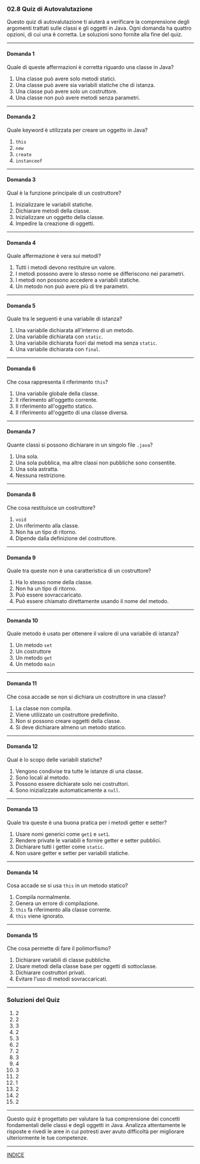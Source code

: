 ### **02.8 Quiz di Autovalutazione**

Questo quiz di autovalutazione ti aiuterà a verificare la comprensione degli argomenti trattati sulle classi e gli oggetti in Java. Ogni domanda ha quattro opzioni, di cui una è corretta. Le soluzioni sono fornite alla fine del quiz.

---

#### **Domanda 1**
Quale di queste affermazioni è corretta riguardo una classe in Java?
1. Una classe può avere solo metodi statici.
2. Una classe può avere sia variabili statiche che di istanza.  
3. Una classe può avere solo un costruttore.
4. Una classe non può avere metodi senza parametri.  

---

#### **Domanda 2**
Quale keyword è utilizzata per creare un oggetto in Java?
1. `this`
2. `new`
3. `create`
4. `instanceof`

---

#### **Domanda 3**
Qual è la funzione principale di un costruttore?
1. Inizializzare le variabili statiche.
2. Dichiarare metodi della classe.
3. Inizializzare un oggetto della classe.
4. Impedire la creazione di oggetti.

---

#### **Domanda 4**
Quale affermazione è vera sui metodi?
1. Tutti i metodi devono restituire un valore.
2. I metodi possono avere lo stesso nome se differiscono nei parametri.
3. I metodi non possono accedere a variabili statiche.
4. Un metodo non può avere più di tre parametri.

---

#### **Domanda 5**
Quale tra le seguenti è una variabile di istanza?
1. Una variabile dichiarata all'interno di un metodo.
2. Una variabile dichiarata con `static`.
3. Una variabile dichiarata fuori dai metodi ma senza `static`.
4. Una variabile dichiarata con `final`.

---

#### **Domanda 6**
Che cosa rappresenta il riferimento `this`?
1. Una variabile globale della classe.
2. Il riferimento all'oggetto corrente.
3. Il riferimento all'oggetto statico.
4. Il riferimento all'oggetto di una classe diversa.

---

#### **Domanda 7**
Quante classi si possono dichiarare in un singolo file `.java`?
1. Una sola.
2. Una sola pubblica, ma altre classi non pubbliche sono consentite.
3. Una sola astratta.
4. Nessuna restrizione.

---

#### **Domanda 8**
Che cosa restituisce un costruttore?
1. `void`
2. Un riferimento alla classe.
3. Non ha un tipo di ritorno.
4. Dipende dalla definizione del costruttore.

---

#### **Domanda 9**
Quale tra queste non è una caratteristica di un costruttore?
1. Ha lo stesso nome della classe.
2. Non ha un tipo di ritorno.
3. Può essere sovraccaricato.
4. Può essere chiamato direttamente usando il nome del metodo.

---

#### **Domanda 10**
Quale metodo è usato per ottenere il valore di una variabile di istanza?
1. Un metodo `set`
2. Un costruttore
3. Un metodo `get`
4. Un metodo `main`

---

#### **Domanda 11**
Che cosa accade se non si dichiara un costruttore in una classe?
1. La classe non compila.
2. Viene utilizzato un costruttore predefinito.
3. Non si possono creare oggetti della classe.
4. Si deve dichiarare almeno un metodo statico.

---

#### **Domanda 12**
Qual è lo scopo delle variabili statiche?
1. Vengono condivise tra tutte le istanze di una classe.
2. Sono locali al metodo.
3. Possono essere dichiarate solo nei costruttori.
4. Sono inizializzate automaticamente a `null`.

---

#### **Domanda 13**
Quale tra queste è una buona pratica per i metodi getter e setter?
1. Usare nomi generici come `get1` e `set1`.
2. Rendere private le variabili e fornire getter e setter pubblici.
3. Dichiarare tutti i getter come `static`.
4. Non usare getter e setter per variabili statiche.

---

#### **Domanda 14**
Cosa accade se si usa `this` in un metodo statico?
1. Compila normalmente.
2. Genera un errore di compilazione.
3. `this` fa riferimento alla classe corrente.
4. `this` viene ignorato.

---

#### **Domanda 15**
Che cosa permette di fare il polimorfismo?
1. Dichiarare variabili di classe pubbliche.
2. Usare metodi della classe base per oggetti di sottoclasse.
3. Dichiarare costruttori privati.
4. Evitare l'uso di metodi sovraccaricati.

---

### **Soluzioni del Quiz**

1. 2  
2. 2  
3. 3  
4. 2  
5. 3  
6. 2  
7. 2  
8. 3  
9. 4  
10. 3  
11. 2  
12. 1  
13. 2  
14. 2  
15. 2

---

Questo quiz è progettato per valutare la tua comprensione dei concetti fondamentali delle classi e degli oggetti in Java. Analizza attentamente le risposte e rivedi le aree in cui potresti aver avuto difficoltà per migliorare ulteriormente le tue competenze.

---
[INDICE](README.md)

